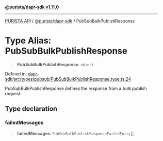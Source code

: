 [**@purista/dapr-sdk v1.11.0**](../README.md)

***

[PURISTA API](../../../packages.md) / [@purista/dapr-sdk](../README.md) / PubSubBulkPublishResponse

# Type Alias: PubSubBulkPublishResponse

> **PubSubBulkPublishResponse**: `object`

Defined in: [dapr-sdk/src/types/pubsub/PubSubBulkPublishResponse.type.ts:24](https://github.com/puristajs/purista/blob/master/packages/dapr-sdk/src/types/pubsub/PubSubBulkPublishResponse.type.ts#L24)

PubSubBulkPublishResponse defines the response from a bulk publish request.

## Type declaration

### failedMessages

> **failedMessages**: `PubSubBulkPublishResponseFailedEntry`[]
